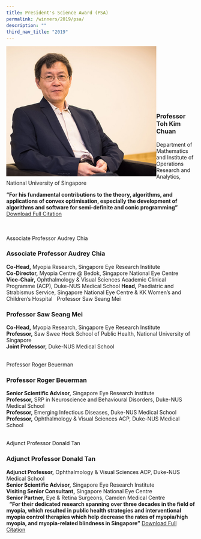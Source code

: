 ```yaml
---
title: President's Science Award (PSA)
permalink: /winners/2019/psa/
description: ""
third_nav_title: "2019"
---
```

<img src="/images/Winners/2019/prof-toh-kim-chuan.jpg" alt="Professor Toh Kim Chuan" style="width:400px" align="left"/><br/><br/><br/><br/><br/><br/><br/><br/><br/>
### **Professor Toh Kim Chuan**

Department of Mathematics and Institute of Operations Research and Analytics, National University of Singapore<b>
	
“For his fundamental contributions to the theory, algorithms, and applications of convex optimisation, especially the development of algorithms and software for semi-definite and conic programming”</b> [Download Full Citation](/files/Citations/2019/2019-psa-prof-toh-kim-chuan.pdf)
<br><br><br>

Associate Professor Audrey Chia 
### **Associate Professor Audrey Chia**
<b>Co-Head,</b> Myopia Research, Singapore Eye Research Institute<br>
<b>Co-Director,</b> Myopia Centre @ Bedok, Singapore National Eye Centre<br>
<b>Vice-Chair,</b> Ophthalmology & Visual Sciences Academic Clinical Programme (ACP), Duke-NUS Medical School <b>Head,</b> Paediatric and Strabismus Service, Singapore National Eye Centre & KK Women’s and Children’s Hospital 
 Professor Saw Seang Mei 
### **Professor Saw Seang Mei**

<b>Co-Head,</b> Myopia Research, Singapore Eye Research Institute<br>
<b>Professor,</b> Saw Swee Hock School of Public Health, National University of Singapore<br>
<b>Joint Professor,</b> Duke-NUS Medical School<br> 

Professor Roger Beuerman 
### **Professor Roger Beuerman**

<b>Senior Scientific Advisor,</b> Singapore Eye Research Institute<br>
<b>Professor,</b> SRP in Neuroscience and Behavioural Disorders, Duke-NUS Medical School<br> 
<b>Professor,</b> Emerging Infectious Diseases, Duke-NUS Medical School<br>
<b>Professor,</b> Ophthalmology & Visual Sciences ACP, Duke-NUS Medical School<br> 

Adjunct Professor Donald Tan 
### **Adjunct Professor Donald Tan**

<b>Adjunct Professor,</b> Ophthalmology & Visual Sciences ACP, Duke-NUS Medical School<br>
<b>Senior Scientific Advisor,</b> Singapore Eye Research Institute<br>
<b>Visiting Senior Consultant,</b> Singapore National Eye Centre<br>
<b>Senior Partner,</b> Eye & Retina Surgeons, Camden Medical Centre<br>
 
<b>“For their dedicated research spanning over three decades in the field of myopia, which resulted in public health strategies and interventional myopia control therapies which help decrease the rates of myopia/high myopia, and myopia-related blindness in Singapore”</b>
[Download Full Citation](/files/Citations/2021/PSA%202021_Prof%20Chen%20Xiaodong.pdf)
<br><br><br>